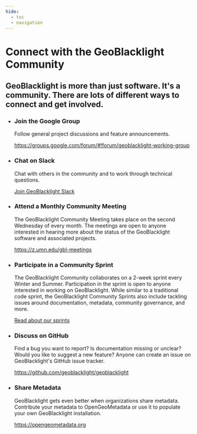 ```yaml
---
hide:
  - toc
  - navigation
---
```


# Connect with the GeoBlacklight Community

## GeoBlacklight is more than just software. It's a community. There are lots of different ways to connect and get involved.


<div class="grid cards" markdown>

- ### Join the Google Group
		
	Follow general project discussions and feature announcements.
		
	https://groups.google.com/forum/#!forum/geoblacklight-working-group
    
- ### Chat on Slack
		
	Chat with others in the community and to work through technical questions. 
		
	[Join GeoBlacklight Slack](https://geoblacklight.slack.com/join/shared_invite/zt-1p7dcay40-Ye_WTt5_iCqU8rDjzhkoWw#/shared-invite/email)

- ### Attend a Monthly Community Meeting
		    
	The GeoBlacklight Community Meeting takes place on the second Wednesday of every month. The meetings are open to anyone interested in hearing more about the status of the GeoBlacklight software and associated projects.
		
	https://z.umn.edu/gbl-meetings
  
- ### Participate in a Community Sprint
		   
	The GeoBlacklight Community collaborates on a 2-week sprint every Winter and Summer. Participation in the sprint is open to anyone interested in working on GeoBlacklight. While similar to a traditional code sprint, the GeoBlacklight Community Sprints also include tackling issues around documentation, metadata, community governance, and more. 
		
	[Read about our sprints](../blog/category/sprints/)

  
- ### Discuss on GitHub
		  
	Find a bug you want to report? Is documentation missing or unclear? Would you like to suggest a new feature? Anyone can create an issue on GeoBlacklight's GitHub issue tracker.
		
	https://github.com/geoblacklight/geoblacklight

- ### Share Metadata
	
	GeoBlacklight gets even better when organizations share metadata. Contribute your metadata to OpenGeoMetadata or use it to populate your own GeoBlacklight installation.
		
	https://opengeometadata.org


</div>